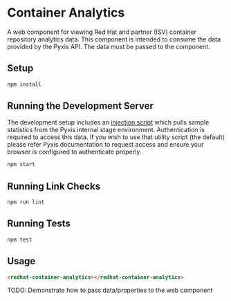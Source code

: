 # Container Analytics

A web component for viewing Red Hat and partner (ISV) container repository
analytics data. This component is intended to consume the data provided by
the Pyxis API. The data must be passed to the component.

## Setup

```bash
npm install
```

## Running the Development Server

The development setup includes an [injection script](assets/inject.js) which
pulls sample statistics from the Pyxis internal stage environment. Authentication
is required to access this data. If you wish to use that utility script
(the default) please refer Pyxis documentation to request access and ensure your
browser is configured to authenticate properly.

```bash
npm start
```

## Running Link Checks

```bash
npm run lint
```

## Running Tests

```bash
npm test
```

## Usage

```html
<redhat-container-analytics></redhat-container-analytics>
```

TODO: Demonstrate how to pass data/properties to the web component

